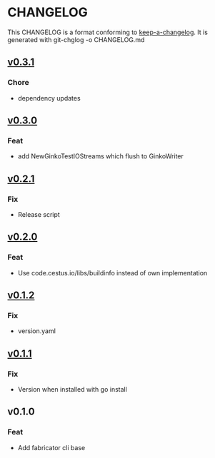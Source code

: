 
# CHANGELOG

This CHANGELOG is a format conforming to [keep-a-changelog](https://github.com/olivierlacan/keep-a-changelog). 
It is generated with git-chglog -o CHANGELOG.md


<a name="v0.3.1"></a>
## [v0.3.1](https://gitlab.com/cestus/tools/fabricator/compare/v0.3.0...v0.3.1)

### Chore

* dependency updates


<a name="v0.3.0"></a>
## [v0.3.0](https://gitlab.com/cestus/tools/fabricator/compare/v0.2.1...v0.3.0)

### Feat

* add NewGinkoTestIOStreams which flush to GinkoWriter


<a name="v0.2.1"></a>
## [v0.2.1](https://gitlab.com/cestus/tools/fabricator/compare/v0.2.0...v0.2.1)

### Fix

* Release script


<a name="v0.2.0"></a>
## [v0.2.0](https://gitlab.com/cestus/tools/fabricator/compare/v0.1.2...v0.2.0)

### Feat

* Use code.cestus.io/libs/buildinfo instead of own implementation


<a name="v0.1.2"></a>
## [v0.1.2](https://gitlab.com/cestus/tools/fabricator/compare/v0.1.1...v0.1.2)

### Fix

* version.yaml


<a name="v0.1.1"></a>
## [v0.1.1](https://gitlab.com/cestus/tools/fabricator/compare/v0.1.0...v0.1.1)

### Fix

* Version when installed with go install


<a name="v0.1.0"></a>
## v0.1.0

### Feat

* Add fabricator cli base

